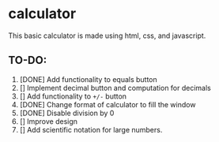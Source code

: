 # calculator
This basic calculator is made using html, css, and javascript.

## TO-DO:
1. [DONE] Add functionality to equals button
2. [] Implement decimal button and computation for decimals
3. [] Add functionality to `+/-` button
4. [DONE] Change format of calculator to fill the window
5. [DONE] Disable division by 0
6. [] Improve design
7. [] Add scientific notation for large numbers.